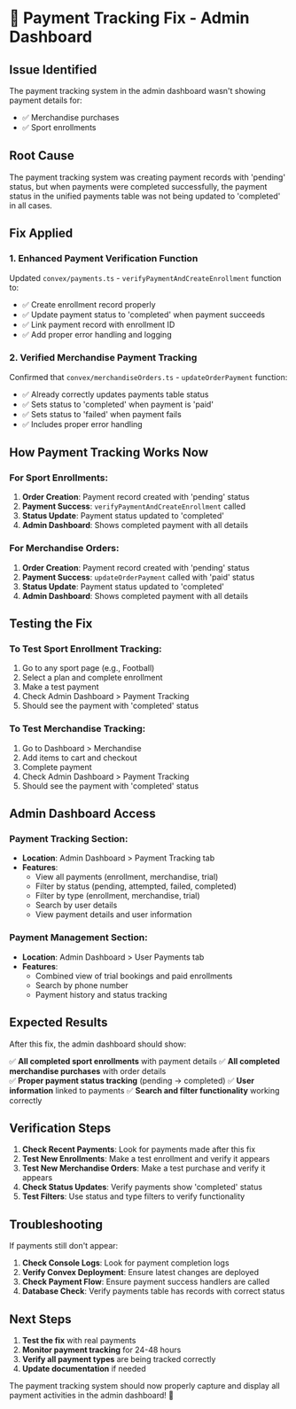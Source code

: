 # 🔧 Payment Tracking Fix - Admin Dashboard

## Issue Identified
The payment tracking system in the admin dashboard wasn't showing payment details for:
- ✅ Merchandise purchases 
- ✅ Sport enrollments

## Root Cause
The payment tracking system was creating payment records with 'pending' status, but when payments were completed successfully, the payment status in the unified payments table was not being updated to 'completed' in all cases.

## Fix Applied

### 1. Enhanced Payment Verification Function
Updated `convex/payments.ts` - `verifyPaymentAndCreateEnrollment` function to:
- ✅ Create enrollment record properly
- ✅ Update payment status to 'completed' when payment succeeds
- ✅ Link payment record with enrollment ID
- ✅ Add proper error handling and logging

### 2. Verified Merchandise Payment Tracking
Confirmed that `convex/merchandiseOrders.ts` - `updateOrderPayment` function:
- ✅ Already correctly updates payments table status
- ✅ Sets status to 'completed' when payment is 'paid'
- ✅ Sets status to 'failed' when payment fails
- ✅ Includes proper error handling

## How Payment Tracking Works Now

### For Sport Enrollments:
1. **Order Creation**: Payment record created with 'pending' status
2. **Payment Success**: `verifyPaymentAndCreateEnrollment` called
3. **Status Update**: Payment status updated to 'completed'
4. **Admin Dashboard**: Shows completed payment with all details

### For Merchandise Orders:
1. **Order Creation**: Payment record created with 'pending' status
2. **Payment Success**: `updateOrderPayment` called with 'paid' status
3. **Status Update**: Payment status updated to 'completed'
4. **Admin Dashboard**: Shows completed payment with all details

## Testing the Fix

### To Test Sport Enrollment Tracking:
1. Go to any sport page (e.g., Football)
2. Select a plan and complete enrollment
3. Make a test payment
4. Check Admin Dashboard > Payment Tracking
5. Should see the payment with 'completed' status

### To Test Merchandise Tracking:
1. Go to Dashboard > Merchandise
2. Add items to cart and checkout
3. Complete payment
4. Check Admin Dashboard > Payment Tracking
5. Should see the payment with 'completed' status

## Admin Dashboard Access

### Payment Tracking Section:
- **Location**: Admin Dashboard > Payment Tracking tab
- **Features**: 
  - View all payments (enrollment, merchandise, trial)
  - Filter by status (pending, attempted, failed, completed)
  - Filter by type (enrollment, merchandise, trial)
  - Search by user details
  - View payment details and user information

### Payment Management Section:
- **Location**: Admin Dashboard > User Payments tab
- **Features**:
  - Combined view of trial bookings and paid enrollments
  - Search by phone number
  - Payment history and status tracking

## Expected Results

After this fix, the admin dashboard should show:

✅ **All completed sport enrollments** with payment details
✅ **All completed merchandise purchases** with order details  
✅ **Proper payment status tracking** (pending → completed)
✅ **User information** linked to payments
✅ **Search and filter functionality** working correctly

## Verification Steps

1. **Check Recent Payments**: Look for payments made after this fix
2. **Test New Enrollments**: Make a test enrollment and verify it appears
3. **Test New Merchandise Orders**: Make a test purchase and verify it appears
4. **Check Status Updates**: Verify payments show 'completed' status
5. **Test Filters**: Use status and type filters to verify functionality

## Troubleshooting

If payments still don't appear:

1. **Check Console Logs**: Look for payment completion logs
2. **Verify Convex Deployment**: Ensure latest changes are deployed
3. **Check Payment Flow**: Ensure payment success handlers are called
4. **Database Check**: Verify payments table has records with correct status

## Next Steps

1. **Test the fix** with real payments
2. **Monitor payment tracking** for 24-48 hours
3. **Verify all payment types** are being tracked correctly
4. **Update documentation** if needed

The payment tracking system should now properly capture and display all payment activities in the admin dashboard! 🎉